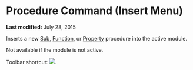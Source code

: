 
# Procedure Command (Insert Menu)

 **Last modified:** July 28, 2015

Inserts a new  [Sub](b8bdf64f-5920-1ae9-16d0-b26d09524a30.md),  [Function](b8bdf64f-5920-1ae9-16d0-b26d09524a30.md), or  [Property](b8bdf64f-5920-1ae9-16d0-b26d09524a30.md) procedure into the active module.

Not available if the module is not active.

Toolbar shortcut: 
![](../images/tbr_proc_ZA01201726.gif).
